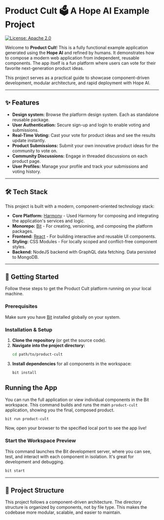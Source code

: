 # Product Cult 🗳️ A Hope AI Example Project 

[![License: Apache 2.0](https://img.shields.io/badge/License-Apache_2.0-blue.svg)](https://opensource.org/licenses/Apache-2.0)

Welcome to **Product Cult**! This is a fully functional example application generated using the **Hope AI** and refined by humans. It demonstrates how to compose a modern web application from independent, reusable components. The app itself is a fun platform where users can vote for their favorite next-generation product ideas.

This project serves as a practical guide to showcase component-driven development, modular architecture, and rapid deployment with Hope AI.

---

## ✨ Features

* **Design system:** Browse the platform design system. Each as standalone reusable package.
* **User Authentication:** Secure sign-up and login to enable voting and submissions.
* **Real-Time Voting:** Cast your vote for product ideas and see the results update instantly.
* **Product Submissions:** Submit your own innovative product ideas for the community to vote on.
* **Community Discussions:** Engage in threaded discussions on each product page.
* **User Profiles:** Manage your profile and track your submissions and voting history.

---

## 🛠️ Tech Stack

This project is built with a modern, component-oriented technology stack:

* **Core Platform:** [Harmony](https://bit.dev) - Used Harmony for composing and integrating the application's services and logic.
* **Monorepo:** [Bit](https://bit.dev) - For creating, versioning, and composing the platform packages.
* **Frontend:** [React](https://reactjs.org/) - For building interactive and reusable UI components.
* **Styling:** CSS Modules - For locally scoped and conflict-free component styles.
* **Backend:** NodeJS backend with GraphQL data fetching. Data persisted to MongoDB. 

---

## 🚀 Getting Started

Follow these steps to get the Product Cult platform running on your local machine.

### Prerequisites

Make sure you have [Bit](https://bit.dev/docs/getting-started/installing-bit/installing-bit) installed globally on your system.

### Installation & Setup

1.  **Clone the repository** (or get the source code).
2.  **Navigate into the project directory:**
    ```bash
    cd path/to/product-cult
    ```
3.  **Install dependencies** for all components in the workspace:
    ```bash
    bit install
    ```

## Running the App

You can run the full application or view individual components in the Bit workspace.
This command builds and runs the main `product-cult` application, showing you the final, composed product.

```bash
bit run product-cult
```
Now, open your browser to the specified local port to see the app live!

### Start the Workspace Preview

This command launches the Bit development server, where you can see, test, and interact with each component in isolation. It's great for development and debugging.

```bash
bit start
```

---

## 📂 Project Structure

This project follows a component-driven architecture. The directory structure is organized by components, not by file type. This makes the codebase more modular, scalable, and easier to maintain.
